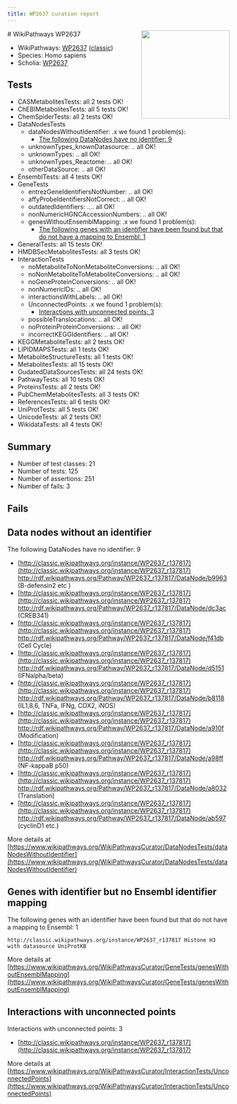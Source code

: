 ```yaml
---
title: WP2637 curation report
---
```


<img style="float: right; width: 200px" src="https://upload.wikimedia.org/wikipedia/commons/thumb/8/83/Wplogo_with_text_500.png/640px-Wplogo_with_text_500.png" />
# WikiPathways WP2637

* WikiPathways: [WP2637](https://wikipathways.org/pathways/WP2637) ([classic](https://classic.wikipathways.org/instance/WP2637))
* Species: Homo sapiens
* Scholia: [WP2637](https://scholia.toolforge.org/wikipathways/WP2637)
## Tests
* CASMetabolitesTests: all 2 tests OK!
* ChEBIMetabolitesTests: all 5 tests OK!
* ChemSpiderTests: all 2 tests OK!
* DataNodesTests
    * dataNodesWithoutIdentifier: .x we found 1 problem(s):
        * [The following DataNodes have no identifier: 9](#d2d32fa8)
    * unknownTypes_knownDatasource: .. all OK!
    * unknownTypes: .. all OK!
    * unknownTypes_Reactome: .. all OK!
    * otherDataSource: .. all OK!
* EnsemblTests: all 4 tests OK!
* GeneTests
    * entrezGeneIdentifiersNotNumber: .. all OK!
    * affyProbeIdentifiersNotCorrect: .. all OK!
    * outdatedIdentifiers: .... all OK!
    * nonNumericHGNCAccessionNumbers: .. all OK!
    * genesWithoutEnsemblMapping: .x we found 1 problem(s):
        * [The following genes with an identifier have been found but that do not have a mapping to Ensembl: 1](#40286d83)
* GeneralTests: all 15 tests OK!
* HMDBSecMetabolitesTests: all 3 tests OK!
* InteractionTests
    * noMetaboliteToNonMetaboliteConversions: .. all OK!
    * noNonMetaboliteToMetaboliteConversions: .. all OK!
    * noGeneProteinConversions: .. all OK!
    * nonNumericIDs: .. all OK!
    * interactionsWithLabels: .. all OK!
    * UnconnectedPoints: .x we found 1 problem(s):
        * [Interactions with unconnected points: 3](#35a61adb)
    * possibleTranslocations: .. all OK!
    * noProteinProteinConversions: .. all OK!
    * incorrectKEGGIdentifiers: .. all OK!
* KEGGMetaboliteTests: all 2 tests OK!
* LIPIDMAPSTests: all 1 tests OK!
* MetaboliteStructureTests: all 1 tests OK!
* MetabolitesTests: all 15 tests OK!
* OudatedDataSourcesTests: all 24 tests OK!
* PathwayTests: all 10 tests OK!
* ProteinsTests: all 2 tests OK!
* PubChemMetabolitesTests: all 3 tests OK!
* ReferencesTests: all 6 tests OK!
* UniProtTests: all 5 tests OK!
* UnicodeTests: all 2 tests OK!
* WikidataTests: all 4 tests OK!


## Summary

* Number of test classes: 21
* Number of tests: 125
* Number of assertions: 251
* Number of fails: 3

## Fails

<a name="d2d32fa8" />

## Data nodes without an identifier

The following DataNodes have no identifier: 9

* [http://classic.wikipathways.org/instance/WP2637_r137817](http://classic.wikipathways.org/instance/WP2637_r137817) http://rdf.wikipathways.org/Pathway/WP2637_r137817/DataNode/b9963 (B-defensin2
 etc
)
* [http://classic.wikipathways.org/instance/WP2637_r137817](http://classic.wikipathways.org/instance/WP2637_r137817) http://rdf.wikipathways.org/Pathway/WP2637_r137817/DataNode/dc3ac (CREB341)
* [http://classic.wikipathways.org/instance/WP2637_r137817](http://classic.wikipathways.org/instance/WP2637_r137817) http://rdf.wikipathways.org/Pathway/WP2637_r137817/DataNode/f41db (Cell
Cycle)
* [http://classic.wikipathways.org/instance/WP2637_r137817](http://classic.wikipathways.org/instance/WP2637_r137817) http://rdf.wikipathways.org/Pathway/WP2637_r137817/DataNode/d5151 (IFNalpha/beta)
* [http://classic.wikipathways.org/instance/WP2637_r137817](http://classic.wikipathways.org/instance/WP2637_r137817) http://rdf.wikipathways.org/Pathway/WP2637_r137817/DataNode/b8118 (IL1,8,6, TNFa, 
IFNg, COX2, iNOS)
* [http://classic.wikipathways.org/instance/WP2637_r137817](http://classic.wikipathways.org/instance/WP2637_r137817) http://rdf.wikipathways.org/Pathway/WP2637_r137817/DataNode/a910f (Modification)
* [http://classic.wikipathways.org/instance/WP2637_r137817](http://classic.wikipathways.org/instance/WP2637_r137817) http://rdf.wikipathways.org/Pathway/WP2637_r137817/DataNode/a98ff (NF-kappaB p50)
* [http://classic.wikipathways.org/instance/WP2637_r137817](http://classic.wikipathways.org/instance/WP2637_r137817) http://rdf.wikipathways.org/Pathway/WP2637_r137817/DataNode/a8032 (Translation)
* [http://classic.wikipathways.org/instance/WP2637_r137817](http://classic.wikipathways.org/instance/WP2637_r137817) http://rdf.wikipathways.org/Pathway/WP2637_r137817/DataNode/ab597 (cyclinD1
etc.)


More details at [https://www.wikipathways.org/WikiPathwaysCurator/DataNodesTests/dataNodesWithoutIdentifier](https://www.wikipathways.org/WikiPathwaysCurator/DataNodesTests/dataNodesWithoutIdentifier)

<a name="40286d83" />

## Genes with identifier but no Ensembl identifier mapping

The following genes with an identifier have been found but that do not have a mapping to Ensembl: 1
```
http://classic.wikipathways.org/instance/WP2637_r137817 Histone H3 with datasource UniProtKB
```

More details at [https://www.wikipathways.org/WikiPathwaysCurator/GeneTests/genesWithoutEnsemblMapping](https://www.wikipathways.org/WikiPathwaysCurator/GeneTests/genesWithoutEnsemblMapping)

<a name="35a61adb" />

## Interactions with unconnected points

Interactions with unconnected points: 3

* [http://classic.wikipathways.org/instance/WP2637_r137817](http://classic.wikipathways.org/instance/WP2637_r137817)


More details at [https://www.wikipathways.org/WikiPathwaysCurator/InteractionTests/UnconnectedPoints](https://www.wikipathways.org/WikiPathwaysCurator/InteractionTests/UnconnectedPoints)

